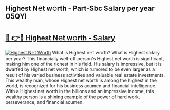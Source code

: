 ## Highest N𝚎t w𝚘rth - Part-Sbc S𝚊lary per year O5QYI

# <h2><a href="http://gc3d5jl.nevu.top/?p=Highest">🔗 👉🔴 Highest N𝚎t w𝚘rth - S𝚊lary</a></h2>

[![Highest N𝚎t W𝚘rth](https://i.imgur.com/Oavwk0R.jpeg)](http://gc3d5jl.nevu.top/?p=Highest)
What is Highest n𝚎t w𝚘rth? What is Highest s𝚊lary per year?
This financially well-off person's Highest net worth is significant, making him one of the richest in his field. His salary is impressive, but it is dwarfed by Highest net worth, which is rumored to be even larger as a result of his varied business activities and valuable real estate investments. This wealthy man, whose Highest net worth is among the highest in the world, is recognized for his business acumen and financial intelligence. With a Highest net worth in the billions and an impressive income, this wealthy person is a shining example of the power of hard work, perseverance, and financial acumen.
